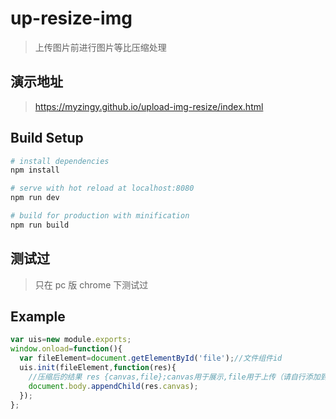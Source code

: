# up-resize-img

> 上传图片前进行图片等比压缩处理
## 演示地址
> https://myzingy.github.io/upload-img-resize/index.html

## Build Setup

``` bash
# install dependencies
npm install

# serve with hot reload at localhost:8080
npm run dev

# build for production with minification
npm run build
```
## 测试过

> 只在 pc 版 chrome 下测试过

## Example 

```javascript
var uis=new module.exports;
window.onload=function(){
  var fileElement=document.getElementById('file');//文件组件id
  uis.init(fileElement,function(res){
    //压缩后的结果 res {canvas,file};canvas用于展示,file用于上传（请自行添加到formdata）
    document.body.appendChild(res.canvas);
  });
};
```
